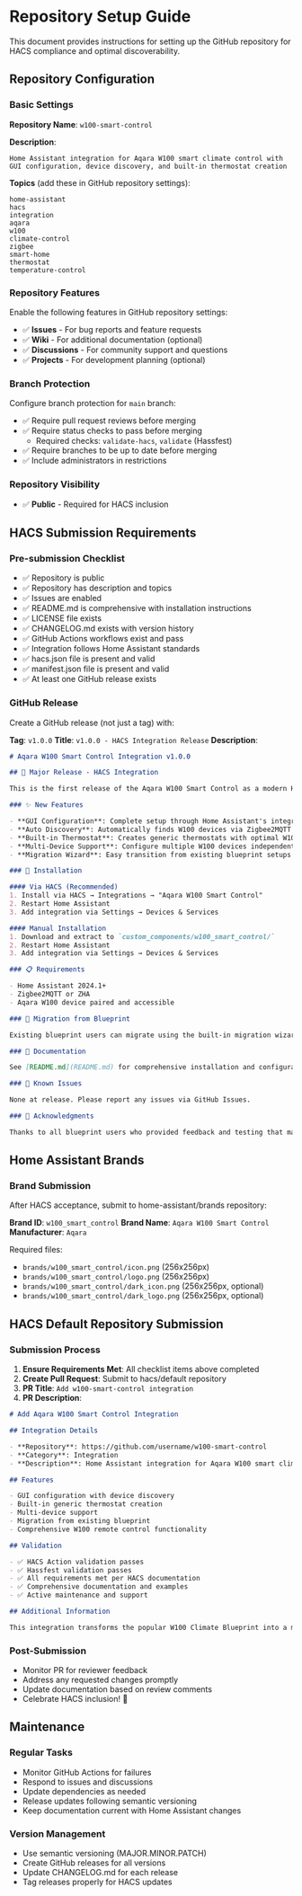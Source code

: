 # Repository Setup Guide

This document provides instructions for setting up the GitHub repository for HACS compliance and optimal discoverability.

## Repository Configuration

### Basic Settings

**Repository Name**: `w100-smart-control`

**Description**: 
```
Home Assistant integration for Aqara W100 smart climate control with GUI configuration, device discovery, and built-in thermostat creation
```

**Topics** (add these in GitHub repository settings):
```
home-assistant
hacs
integration
aqara
w100
climate-control
zigbee
smart-home
thermostat
temperature-control
```

### Repository Features

Enable the following features in GitHub repository settings:

- ✅ **Issues** - For bug reports and feature requests
- ✅ **Wiki** - For additional documentation (optional)
- ✅ **Discussions** - For community support and questions
- ✅ **Projects** - For development planning (optional)

### Branch Protection

Configure branch protection for `main` branch:

- ✅ Require pull request reviews before merging
- ✅ Require status checks to pass before merging
  - Required checks: `validate-hacs`, `validate` (Hassfest)
- ✅ Require branches to be up to date before merging
- ✅ Include administrators in restrictions

### Repository Visibility

- ✅ **Public** - Required for HACS inclusion

## HACS Submission Requirements

### Pre-submission Checklist

- ✅ Repository is public
- ✅ Repository has description and topics
- ✅ Issues are enabled
- ✅ README.md is comprehensive with installation instructions
- ✅ LICENSE file exists
- ✅ CHANGELOG.md exists with version history
- ✅ GitHub Actions workflows exist and pass
- ✅ Integration follows Home Assistant standards
- ✅ hacs.json file is present and valid
- ✅ manifest.json file is present and valid
- ✅ At least one GitHub release exists

### GitHub Release

Create a GitHub release (not just a tag) with:

**Tag**: `v1.0.0`
**Title**: `v1.0.0 - HACS Integration Release`
**Description**:
```markdown
# Aqara W100 Smart Control Integration v1.0.0

## 🎯 Major Release - HACS Integration

This is the first release of the Aqara W100 Smart Control as a modern Home Assistant integration, transforming the proven blueprint functionality into a user-friendly HACS-installable integration.

### ✨ New Features

- **GUI Configuration**: Complete setup through Home Assistant's integration interface
- **Auto Discovery**: Automatically finds W100 devices via Zigbee2MQTT
- **Built-in Thermostat**: Creates generic thermostats with optimal W100 settings
- **Multi-Device Support**: Configure multiple W100 devices independently
- **Migration Wizard**: Easy transition from existing blueprint setups

### 🔧 Installation

#### Via HACS (Recommended)
1. Install via HACS → Integrations → "Aqara W100 Smart Control"
2. Restart Home Assistant
3. Add integration via Settings → Devices & Services

#### Manual Installation
1. Download and extract to `custom_components/w100_smart_control/`
2. Restart Home Assistant
3. Add integration via Settings → Devices & Services

### 📋 Requirements

- Home Assistant 2024.1+
- Zigbee2MQTT or ZHA
- Aqara W100 device paired and accessible

### 🔄 Migration from Blueprint

Existing blueprint users can migrate using the built-in migration wizard. The integration preserves all functionality while providing a modern, maintainable interface.

### 📖 Documentation

See [README.md](README.md) for comprehensive installation and configuration instructions.

### 🐛 Known Issues

None at release. Please report any issues via GitHub Issues.

### 🙏 Acknowledgments

Thanks to all blueprint users who provided feedback and testing that made this integration possible.
```

## Home Assistant Brands

### Brand Submission

After HACS acceptance, submit to home-assistant/brands repository:

**Brand ID**: `w100_smart_control`
**Brand Name**: `Aqara W100 Smart Control`
**Manufacturer**: `Aqara`

Required files:
- `brands/w100_smart_control/icon.png` (256x256px)
- `brands/w100_smart_control/logo.png` (256x256px)
- `brands/w100_smart_control/dark_icon.png` (256x256px, optional)
- `brands/w100_smart_control/dark_logo.png` (256x256px, optional)

## HACS Default Repository Submission

### Submission Process

1. **Ensure Requirements Met**: All checklist items above completed
2. **Create Pull Request**: Submit to hacs/default repository
3. **PR Title**: `Add w100-smart-control integration`
4. **PR Description**:
```markdown
# Add Aqara W100 Smart Control Integration

## Integration Details

- **Repository**: https://github.com/username/w100-smart-control
- **Category**: Integration
- **Description**: Home Assistant integration for Aqara W100 smart climate control

## Features

- GUI configuration with device discovery
- Built-in generic thermostat creation
- Multi-device support
- Migration from existing blueprint
- Comprehensive W100 remote control functionality

## Validation

- ✅ HACS Action validation passes
- ✅ Hassfest validation passes
- ✅ All requirements met per HACS documentation
- ✅ Comprehensive documentation and examples
- ✅ Active maintenance and support

## Additional Information

This integration transforms the popular W100 Climate Blueprint into a modern Home Assistant integration, providing the same functionality with improved user experience and maintainability.
```

### Post-Submission

- Monitor PR for reviewer feedback
- Address any requested changes promptly
- Update documentation based on review comments
- Celebrate HACS inclusion! 🎉

## Maintenance

### Regular Tasks

- Monitor GitHub Actions for failures
- Respond to issues and discussions
- Update dependencies as needed
- Release updates following semantic versioning
- Keep documentation current with Home Assistant changes

### Version Management

- Use semantic versioning (MAJOR.MINOR.PATCH)
- Create GitHub releases for all versions
- Update CHANGELOG.md for each release
- Tag releases properly for HACS updates